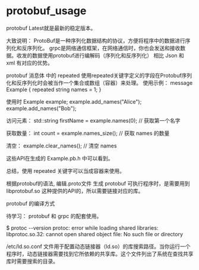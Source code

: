 # protobuf_usage

protobuf
Latest就是最新的稳定版本。

大致说明：
ProtoBuf是一种序列化数据结构的协议，方便将程序中的数据进行序列化和反序列化。
grpc是网络通信框架，在网络通信时，你也会发送和接收数据。收发的数据使用protobuf进行编解码（序列化和反序列化）
相比 Json 和 xml 有对应的优势。


protobuf 消息体 中的 repeated
使用repeated关键字定义的字段在Protobuf序列化和反序列化时会被当作一个集合或数组（容器）来处理。
使用示例：
message Example {
  repeated string names = 1;
}

使用时
Example example;
example.add_names("Alice");
example.add_names("Bob");

访问元素：
std::string firstName = example.names(0); // 获取第一个名字

获取数量：
int count = example.names_size(); // 获取 names 的数量

清空：
example.clear_names(); // 清空 names

这些API在生成的  Example.pb.h 中可以看到。

总结，使用 repeated 关键字可以当成容器来使用。



根据protobuf的语法, 编辑.proto文件
生成 protobuf 可执行程序时，是需要用到 libprotobuf.so 这种提供的API的，所以需要链接对应的库。


protobuf 的编译方式

待学习： protobuf 和 grpc 的配套使用。

$ protoc --version
protoc: error while loading shared libraries: libprotoc.so.32: cannot open shared object file: No such file or directory

/etc/ld.so.conf 文件用于配置动态链接器（ld.so）的库搜索路径。当你运行一个程序时，动态链接器需要找到它所依赖的共享库。这个文件列出了系统在查找共享库时需要搜索的目录。





